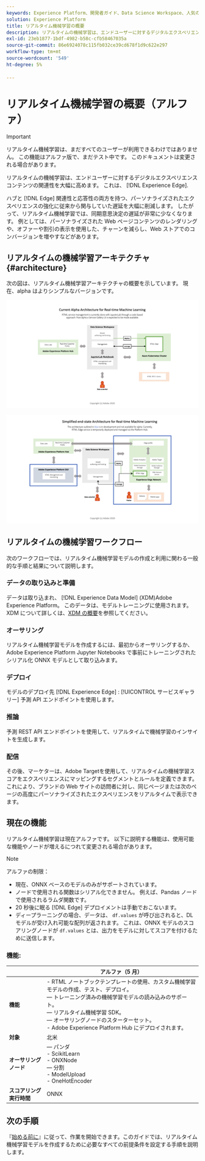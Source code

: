 ```yaml
---
keywords: Experience Platform、開発者ガイド、Data Science Workspace、人気の高いトピック、リアルタイムの機械学習、
solution: Experience Platform
title: リアルタイム機械学習の概要
description: リアルタイムの機械学習は、エンドユーザーに対するデジタルエクスペリエンスコンテンツの関連性を大幅に高めます。 これは、Experience Edge でのリアルタイムの推論と継続的な学習を活用することで可能になります。
exl-id: 23eb1877-1bdf-4982-b58c-cfb58467035a
source-git-commit: 86e6924078c115fb032ce39cd678f1d9c622e297
workflow-type: tm+mt
source-wordcount: '549'
ht-degree: 5%

---
```


# リアルタイム機械学習の概要（アルファ）

>[!IMPORTANT]
>
>リアルタイム機械学習は、まだすべてのユーザーが利用できるわけではありません。 この機能はアルファ版で、まだテスト中です。 このドキュメントは変更される場合があります。

リアルタイムの機械学習は、エンドユーザーに対するデジタルエクスペリエンスコンテンツの関連性を大幅に高めます。 これは、 [!DNL Experience Edge].

ハブと [!DNL Edge] 関連性と応答性の両方を持つ、パーソナライズされたエクスペリエンスの強化に従来から関与していた遅延を大幅に削減します。 したがって、リアルタイム機械学習では、同期意思決定の遅延が非常に少なくなります。 例としては、パーソナライズされた Web ページコンテンツのレンダリングや、オファーや割引の表示を使用した、チャーンを減らし、Web ストアでのコンバージョンを増やすなどがあります。

## リアルタイムの機械学習アーキテクチャ {#architecture}

次の図は、リアルタイム機械学習アーキテクチャの概要を示しています。 現在、alpha はよりシンプルなバージョンです。

![アルファアーチ](../images/rtml/alpha-arch.png)

![簡略化された概要](../images/rtml/end-to-end-arch.png)

## リアルタイムの機械学習ワークフロー

次のワークフローでは、リアルタイム機械学習モデルの作成と利用に関わる一般的な手順と結果について説明します。

### データの取り込みと準備

データは取り込まれ、 [!DNL Experience Data Model] (XDM)Adobe Experience Platform。 このデータは、モデルトレーニングに使用されます。 XDM について詳しくは、[XDM の概要](../../xdm/home.md)を参照してください。

### オーサリング

リアルタイム機械学習モデルを作成するには、最初からオーサリングするか、Adobe Experience Platform Jupyter Notebooks で事前にトレーニングされたシリアル化 ONNX モデルとして取り込みます。

### デプロイ

モデルのデプロイ先 [!DNL Experience Edge] : [!UICONTROL サービスギャラリー] 予測 API エンドポイントを使用します。

### 推論

予測 REST API エンドポイントを使用して、リアルタイムで機械学習のインサイトを生成します。

### 配信

その後、マーケターは、Adobe Targetを使用して、リアルタイムの機械学習スコアをエクスペリエンスにマッピングするセグメントとルールを定義できます。 これにより、ブランドの Web サイトの訪問者に対し、同じページまたは次のページの高度にパーソナライズされたエクスペリエンスをリアルタイムで表示できます。

## 現在の機能

リアルタイム機械学習は現在アルファです。 以下に説明する機能は、使用可能な機能やノードが増えるにつれて変更される場合があります。

>[!NOTE]
>
> アルファの制限：
> - 現在、ONNX ベースのモデルのみがサポートされています。
> - ノードで使用される関数はシリアル化できません。 例えば、Pandas ノードで使用されるラムダ関数です。
> - 20 秒後に眠る [!DNL Edge] デプロイメントは手動でおこないます。
> - ディープラーニングの場合、データは、 `df.values` が呼び出されると、DL モデルが受け入れ可能な配列が返されます。 これは、ONNX モデルのスコアリングノードが `df.values` とは、出力をモデルに対してスコアを付けるために送信します。



### 機能:

|  | アルファ（5 月） |
| --- | --- |
| **機能** | - RTML ノートブックテンプレートの使用、カスタム機械学習モデルの作成、テスト、デプロイ。 <br>  — トレーニング済みの機械学習モデルの読み込みのサポート。 <br>  — リアルタイム機械学習 SDK。 <br>  — オーサリングノードのスターターセット。 <br> - Adobe Experience Platform Hub にデプロイされます。 |
| **対象** | 北米 |
| **オーサリングノード** |  — パンダ <br> - ScikitLearn <br> - ONXNode <br>  — 分割 <br> - ModelUpload <br> - OneHotEncoder |
| **スコアリング実行時間** | ONNX |

## 次の手順

『[始める前に](./getting-started.md)』に従って、作業を開始できます。このガイドでは、リアルタイム機械学習モデルを作成するために必要なすべての前提条件を設定する手順を説明します。
